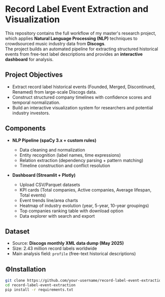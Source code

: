 # Record Label Event Extraction and Visualization

This repository contains the full workflow of my master's research project, which applies **Natural Language Processing (NLP)** techniques to crowdsourced music industry data from **Discogs**.  
The project builds an automated pipeline for extracting structured historical events from free-text label descriptions and provides an **interactive dashboard** for analysis.

## Project Objectives
- Extract record label historical events (Founded, Merged, Discontinued, Renamed) from large-scale Discogs data.
- Construct structured company timelines with confidence scores and temporal normalization.
- Build an interactive visualization system for researchers and potential industry investors.

## Components
- **NLP Pipeline (spaCy 3.x + custom rules)**  
  - Data cleaning and normalization  
  - Entity recognition (label names, time expressions)  
  - Relation extraction (dependency parsing + pattern matching)  
  - Timeline construction and conflict resolution  

- **Dashboard (Streamlit + Plotly)**  
  - Upload CSV/Parquet datasets  
  - KPI cards (Total companies, Active companies, Average lifespan, Total events)  
  - Event trends line/area charts  
  - Heatmap of industry evolution (year, 5-year, 10-year groupings)  
  - Top companies ranking table with download option  
  - Data explorer with search and export  

## Dataset
- Source: **Discogs monthly XML data dump (May 2025)**  
- Size: 2.43 million record labels worldwide  
- Main analysis field: `profile` (free-text historical descriptions)

## ⚙Installation
```bash
git clone https://github.com/your-username/record-label-event-extraction.git
cd record-label-event-extraction
pip install -r requirements.txt
